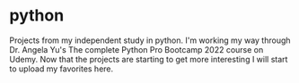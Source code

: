 # python

Projects from my independent study in python. I'm working my way through Dr. Angela Yu's
The complete Python Pro Bootcamp 2022 course on Udemy. Now that the 
projects are starting to get more interesting I will start to upload my favorites here. 
